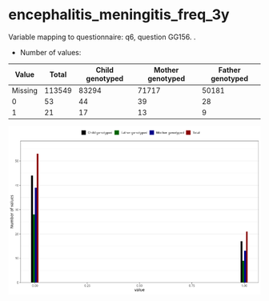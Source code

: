 # encephalitis_meningitis_freq_3y
Variable mapping to questionnaire: q6, question GG156.
.
- Number of values:

| Value | Total | Child genotyped | Mother genotyped | Father genotyped |
| ----- | ----- | --------------- | ---------------- | ---------------- |
| Missing | 113549 | 83294 | 71717 | 50181 |
| 0 | 53 | 44 | 39 |28 |
| 1 | 21 | 17 | 13 |9 |



![](encephalitis_meningitis_freq_3y_n.png)



